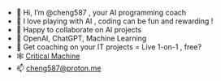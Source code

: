 - 👋 Hi, I’m @cheng587 , your AI programming coach
- 🌱 I love playing with AI , coding can be fun and rewarding ! 
- 💞️ Happy to collaborate on AI projects
- 🤖 OpenAI, ChatGPT, Machine Learning 
- 👀 Get coaching on your IT projects = Live 1-on-1 , free?
- 🕸 [Critical Machine](https://github.com/criticalmachine)
- 📫 cheng587@proton.me

